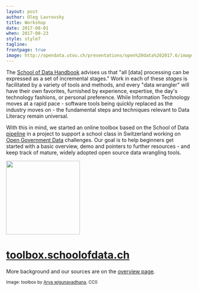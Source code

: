 ```yaml
---
layout: post
author: Oleg Lavrovsky
title: Workshop
date: 2017-08-01
when: 2017-08-23
style: style7
tagline:
frontpage: true
image: http://opendata.utou.ch/presentations/open%20data%202017.6/images/toolbox2.png
---
```


The [School of Data Handbook](https://schoolofdata.org/handbook/) advises us that "all [data] processing can be expressed as a set of incremental stages." Work in each of these *stages* is facilitated by a variety of tools and methods, and every "data wrangler" will have their own favorites, furnished by experience, expertise, the day's technology fashions, or personal preference. While Information Technology moves at a rapid pace - software tools being quickly replaced as the industry moves on - the fundamental steps and techniques relevant to Data Literacy remain universal.

With this in mind, we started an online toolbox based on the School of Data [pipeline](http://toolbox.schoolofdata.ch/overview.html) in a project to support a school class in Switzerland working on [Open Government Data](https://ogd.tg.ch/) challenges. Our goal is to help beginners get started with a basic overview, demo and pointers to further resources - and keep track of mature, widely adopted open source data wrangling tools.

[<img src="http://opendata.utou.ch/presentations/open%20data%202017.6/images/toolbox2.png" width="200">](http://toolbox.schoolofdata.ch)

# [toolbox.schoolofdata.ch](http://toolbox.schoolofdata.ch)

More background and our sources are on the [overview page](http://toolbox.schoolofdata.ch/overview.html).

<small>Image: toolbox by [Arya wigunavadhana](https://openclipart.org/detail/190367/toolbox), CC0</small>
